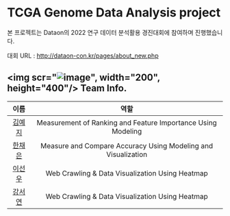 # TCGA Genome Data Analysis project

본 프로젝트는 Dataon의 2022 연구 데이터 분석활용 경진대회에 참여하며 진행했습니다.

 대회 URL : http://dataon-con.kr/pages/about_new.php

## <img scr="![image](https://user-images.githubusercontent.com/72390138/188064315-fd84a76a-ba3a-4c52-8226-6d22e3801a35.png)", width="200", height="400"/> Team Info.
|이름|역할|
|:------:|:---:|
|<span style="color:blue">[김예지](https://github.com/meji9086)</span>|Measurement of Ranking and Feature Importance Using Modeling|
|<span style="color:blue">[한채은](https://github.com/Hanchaeeun)</span>|Measure and Compare Accuracy Using Modeling and Visualization|
|<span style="color:blue">[이선우](https://github.com/susan8653)</span>|Web Crawling & Data Visualization Using Heatmap|
|<span style="color:blue">[강서연](https://github.com/Kangseoyeon512)</span>|Web Crawling & Data Visualization Using Heatmap|
